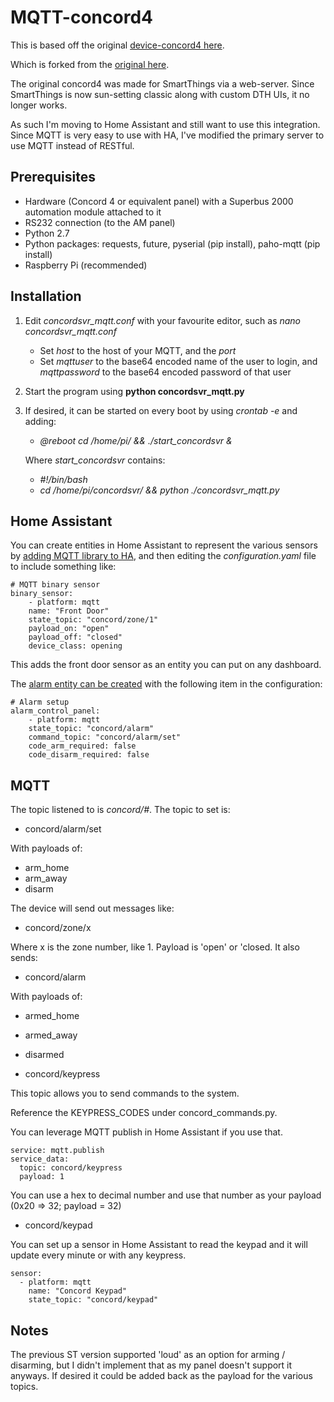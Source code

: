 # MQTT-concord4

This is based off the original [device-concord4 here](https://github.com/automaton82/device-concord4).

Which is forked from the [original here](https://github.com/csdozier/device-concord4).

The original concord4 was made for SmartThings via a web-server. Since SmartThings is now sun-setting classic along with custom DTH UIs, it no longer works.

As such I'm moving to Home Assistant and still want to use this integration. Since MQTT is very easy to use with HA, I've modified the primary server to use MQTT instead of RESTful.

## Prerequisites

 - Hardware (Concord 4 or equivalent panel) with a Superbus 2000 automation module attached to it
 - RS232 connection (to the AM panel)
 - Python 2.7
 - Python packages: requests, future, pyserial (pip install), paho-mqtt (pip install)
 - Raspberry Pi (recommended)

## Installation

1. Edit *concordsvr_mqtt.conf* with your favourite editor, such as *nano concordsvr_mqtt.conf*
    * Set *host* to the host of your MQTT, and the *port*
    * Set *mqttuser* to the base64 encoded name of the user to login, and *mqttpassword* to the base64 encoded password of that user
2.  Start the program using **python concordsvr_mqtt.py**
3.  If desired, it can be started on every boot by using *crontab -e* and adding:
    * *@reboot cd /home/pi/ && ./start_concordsvr &*
    
    Where *start_concordsvr* contains:
    * *#!/bin/bash*
    * *cd /home/pi/concordsvr/ && python ./concordsvr_mqtt.py*

## Home Assistant

You can create entities in Home Assistant to represent the various sensors by [adding MQTT library to HA](https://www.home-assistant.io/integrations/mqtt/), and then editing the *configuration.yaml* file to include something like:

    # MQTT binary sensor
    binary_sensor:
        - platform: mqtt
        name: "Front Door"
        state_topic: "concord/zone/1"
        payload_on: "open"
        payload_off: "closed"
        device_class: opening

This adds the front door sensor as an entity you can put on any dashboard.

The [alarm entity can be created](https://www.home-assistant.io/integrations/alarm_control_panel.mqtt/) with the following item in the configuration:

    # Alarm setup
    alarm_control_panel:
        - platform: mqtt
        state_topic: "concord/alarm"
        command_topic: "concord/alarm/set"
        code_arm_required: false
        code_disarm_required: false

## MQTT

The topic listened to is *concord/#*. The topic to set is:

* concord/alarm/set

With payloads of:

* arm_home
* arm_away
* disarm

The device will send out messages like:

* concord/zone/x

Where x is the zone number, like 1. Payload is 'open' or 'closed. It also sends:

* concord/alarm

With payloads of:

* armed_home
* armed_away
* disarmed


* concord/keypress

This topic allows you to send commands to the system. 

Reference the KEYPRESS_CODES under concord_commands.py. 

You can leverage MQTT publish in Home Assistant if you use that. 

    service: mqtt.publish
    service_data:
      topic: concord/keypress
      payload: 1

You can use a hex to decimal number and use that number as your payload (0x20 => 32; payload = 32)


* concord/keypad

You can set up a sensor in Home Assistant to read the keypad and it will update every minute or with any keypress. 

    sensor:
      - platform: mqtt
        name: "Concord Keypad"
        state_topic: "concord/keypad"


## Notes

The previous ST version supported 'loud' as an option for arming / disarming, but I didn't implement that as my panel doesn't support it anyways. If desired it could be added back as the payload for the various topics.
